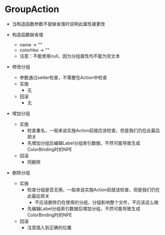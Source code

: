 # GroupAction
 - 当构造函数参数不是缺省值时说明此属性被更改
 - 构造函数缺省值
   - name     -> ""
   - colorHex -> ""
   - 注意：不能使用null，因为分组属性均不能为空文本

 - 修改分组
   - 参数通过setter检查，不需要在Action中检查
   - 实施
     - 无
   - 回滚
     - 无
 - 增加分组
   - 实施
     - 检查重名，一般来说实施Action前就应该检查，但是我们仍在此最后把关
     - 先增加分组后编辑Label分组索引数据，不然可能导致生成ColorBinding时的NPE
   - 回滚
     - 同删除
 - 删除分组
   - 实施
     - 检查分组是否无用，一般来说实施Action前就该检查，但是我们仍在此最后把关
       - 不应该删除仍在使用的分组，分组影响整个文件，不应该这么做
     - 先编辑Label分组索引数据后增加分组，不然可能导致生成ColorBinding时的NPE
   - 回滚
     - 注意插入到正确的位置
